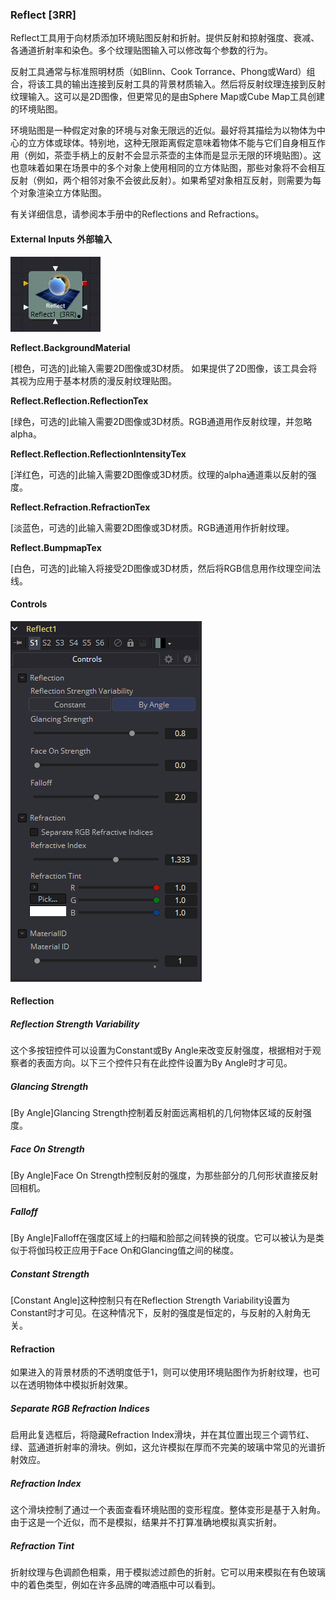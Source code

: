 ### Reflect [3RR]

Reflect工具用于向材质添加环境贴图反射和折射。提供反射和掠射强度、衰减、各通道折射率和染色。多个纹理贴图输入可以修改每个参数的行为。

反射工具通常与标准照明材质（如Blinn、Cook Torrance、Phong或Ward）组合，将该工具的输出连接到反射工具的背景材质输入。然后将反射纹理连接到反射纹理输入。这可以是2D图像，但更常见的是由Sphere Map或Cube Map工具创建的环境贴图。

环境贴图是一种假定对象的环境与对象无限远的近似。最好将其描绘为以物体为中心的立方体或球体。特别地，这种无限距离假定意味着物体不能与它们自身相互作用（例如，茶壶手柄上的反射不会显示茶壶的主体而是显示无限的环境贴图）。这也意味着如果在场景中的多个对象上使用相同的立方体贴图，那些对象将不会相互反射（例如，两个相邻对象不会彼此反射）。如果希望对象相互反射，则需要为每个对象渲染立方体贴图。

有关详细信息，请参阅本手册中的Reflections and Refractions。

#### External Inputs 外部输入

 ![3RR_tile](images/3RR_tile.jpg)

**Reflect.BackgroundMaterial** 

[橙色，可选的]此输入需要2D图像或3D材质。
  如果提供了2D图像，该工具会将其视为应用于基本材质的漫反射纹理贴图。

**Reflect.Reflection.ReflectionTex** 

[绿色，可选的]此输入需要2D图像或3D材质。RGB通道用作反射纹理，并忽略alpha。

**Reflect.Reflection.ReflectionIntensityTex** 

[洋红色，可选的]此输入需要2D图像或3D材质。纹理的alpha通道乘以反射的强度。

**Reflect.Refraction.RefractionTex** 

[淡蓝色，可选的]此输入需要2D图像或3D材质。RGB通道用作折射纹理。

**Reflect.BumpmapTex** 

[白色，可选的]此输入将接受2D图像或3D材质，然后将RGB信息用作纹理空间法线。

#### Controls

![3RR_Controls](images/3RR_Controls.png)

#### Reflection

##### Reflection Strength Variability

这个多按钮控件可以设置为Constant或By Angle来改变反射强度，根据相对于观察者的表面方向。以下三个控件只有在此控件设置为By Angle时才可见。

##### Glancing Strength

[By Angle]Glancing Strength控制着反射面远离相机的几何物体区域的反射强度。

##### Face On Strength

[By Angle]Face On Strength控制反射的强度，为那些部分的几何形状直接反射回相机。

##### Falloff

[By Angle]Falloff在强度区域上的扫瞄和脸部之间转换的锐度。它可以被认为是类似于将伽玛校正应用于Face On和Glancing值之间的梯度。

##### Constant Strength

[Constant Angle]这种控制只有在Reflection Strength Variability设置为Constant时才可见。在这种情况下，反射的强度是恒定的，与反射的入射角无关。

#### Refraction

如果进入的背景材质的不透明度低于1，则可以使用环境贴图作为折射纹理，也可以在透明物体中模拟折射效果。

##### Separate RGB Refraction Indices

启用此复选框后，将隐藏Refraction Index滑块，并在其位置出现三个调节红、绿、蓝通道折射率的滑块。例如，这允许模拟在厚而不完美的玻璃中常见的光谱折射效应。

##### Refraction Index

这个滑块控制了通过一个表面查看环境贴图的变形程度。整体变形是基于入射角。由于这是一个近似，而不是模拟，结果并不打算准确地模拟真实折射。

##### Refraction Tint

折射纹理与色调颜色相乘，用于模拟滤过颜色的折射。它可以用来模拟在有色玻璃中的着色类型，例如在许多品牌的啤酒瓶中可以看到。
